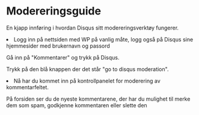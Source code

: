 # Modereringsguide
En kjapp innføring i hvordan Disqus sitt modereringsverktøy fungerer.

<li>Logg inn på nettsiden med WP på vanlig måte, logg også på Disqus sine hjemmesider med brukernavn og passord</li>
<p>Gå inn på "Kommentarer" og trykk på Disqus.</p>
<p>Trykk på den blå knappen der det står "go to disqus moderation".</p>
<li>Nå har du kommet inn på kontrollpanelet for moderering av kommentarfeltet.</li>
<p>På forsiden ser du de nyeste kommentarene, der har du mulighet til merke dem som spam, godkjenne kommentaren eller slette den</p>
